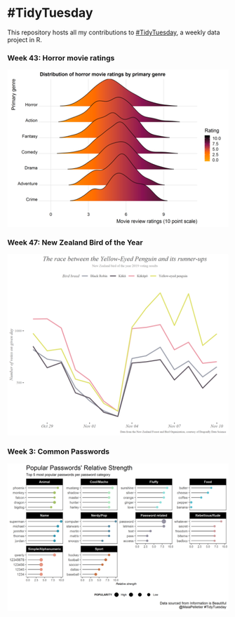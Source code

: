\#TidyTuesday
================

This repository hosts all my contributions to
[\#TidyTuesday](https://github.com/rfordatascience/tidytuesday), a
weekly data project in R.

### Week 43: Horror movie ratings

![](images/Week43_HorrorMovies.png)

### Week 47: New Zealand Bird of the Year

![](images/Week47_NZBirdsOfTheYear_TimePlot.png)

### Week 3: Common Passwords

![](images/Week3_PasswordsPlot.png)
